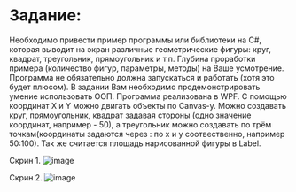 # Задание:
Необходимо привести пример программы или библиотеки на С#, которая выводит на экран различные геометрические фигуры: круг, квадрат, треугольник, прямоугольник и т.п. Глубина проработки примера (количество фигур, параметры, методы) на Ваше усмотрение. Программа не обязательно должна запускаться и работать (хотя это будет плюсом). В задании Вам необходимо продемонстрировать умение использовать ООП.
Программа реализована в WPF.
С помощью координат X и Y можно двигать объекты по Canvas-y. Можно создавать круг, прямоугольник, квадрат задавая стороны (одно значение координат, например - 50), а треугольник можно создавать по трём точкам(координаты задаются через : по х и у соотвественно, например 50:100). Так же считается площадь нарисованной фигуры в Label.

Скрин 1.
![image](https://github.com/GerardoGerardi/WpfApp_Test_Wpf/assets/73798494/62467eb0-27a7-40a0-b45f-e0e68b883b5f)

Скрин 2.
![image](https://github.com/GerardoGerardi/WpfApp_Test_Wpf/assets/73798494/c4714e5e-3b85-4e01-ab81-4a2c2dea237d)

